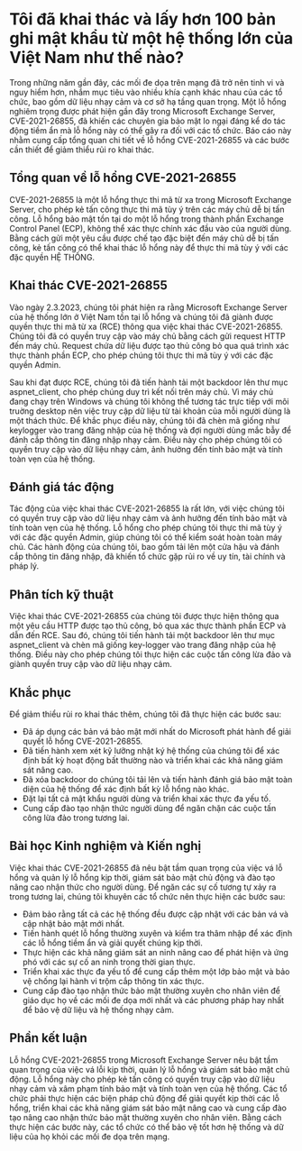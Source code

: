 

# Tôi đã khai thác và lấy hơn 100 bản ghi mật khẩu từ một hệ thống lớn của Việt Nam như thế nào?

Trong những năm gần đây, các mối đe dọa trên mạng đã trở nên tinh vi và nguy hiểm hơn, nhắm mục tiêu vào nhiều khía cạnh khác nhau của các tổ chức, bao gồm dữ liệu nhạy cảm và cơ sở hạ tầng quan trọng. Một lỗ hổng nghiêm trọng được phát hiện gần đây trong Microsoft Exchange Server, CVE-2021-26855, đã khiến các chuyên gia bảo mật lo ngại đáng kể do tác động tiềm ẩn mà lỗ hổng này có thể gây ra đối với các tổ chức. Báo cáo này nhằm cung cấp tổng quan chi tiết về lỗ hổng CVE-2021-26855 và các bước cần thiết để giảm thiểu rủi ro khai thác.
## Tổng quan về lỗ hổng CVE-2021-26855

CVE-2021-26855 là một lỗ hổng thực thi mã từ xa trong Microsoft Exchange Server, cho phép kẻ tấn công thực thi mã tùy ý trên các máy chủ dễ bị tấn công. Lỗ hổng bảo mật tồn tại do một lỗ hổng trong thành phần Exchange Control Panel (ECP), không thể xác thực chính xác đầu vào của người dùng. Bằng cách gửi một yêu cầu được chế tạo đặc biệt đến máy chủ dễ bị tấn công, kẻ tấn công có thể khai thác lỗ hổng này để thực thi mã tùy ý với các đặc quyền HỆ THỐNG.
## Khai thác CVE-2021-26855

Vào ngày 2.3.2023, chúng tôi phát hiện ra rằng Microsoft Exchange Server của hệ thống lớn ở Việt Nam tồn tại lỗ hổng và chúng tôi đã giành được quyền thực thi mã từ xa (RCE) thông qua việc khai thác CVE-2021-26855. Chúng tôi đã có quyền truy cập vào máy chủ bằng cách gửi request HTTP đến máy chủ. Request chứa dữ liệu được tạo thủ công bỏ qua quá trình xác thực thành phần ECP, cho phép chúng tôi thực thi mã tùy ý với các đặc quyền Admin.

Sau khi đạt được RCE, chúng tôi đã tiến hành tải một backdoor lên thư mục aspnet_client, cho phép chúng duy trì kết nối trên máy chủ. Vì máy chủ đang chạy trên Windows và chúng tôi không thể tương tác trực tiếp với môi truờng desktop nên việc truy cập dữ liệu từ tài khoản của mỗi người dùng là một thách thức. Để khắc phục điều này, chúng tôi đã chèn mã giống như keylogger vào trang đăng nhập của hệ thống và đợi người dùng mắc bẫy để đánh cắp thông tin đăng nhập nhạy cảm. Điều này cho phép chúng tôi có quyền truy cập vào dữ liệu nhạy cảm, ảnh hưởng đến tính bảo mật và tính toàn vẹn của hệ thống.
## Đánh giá tác động

Tác động của việc khai thác CVE-2021-26855 là rất lớn, với việc chúng tôi có quyền truy cập vào dữ liệu nhạy cảm và ảnh hưởng đến tính bảo mật và tính toàn vẹn của hệ thống. Lỗ hổng cho phép chúng tôi thực thi mã tùy ý với các đặc quyền Admin, giúp chúng tôi có thể kiểm soát hoàn toàn máy chủ. Các hành động của chúng tôi, bao gồm tải lên một cửa hậu và đánh cắp thông tin đăng nhập, đã khiến tổ chức gặp rủi ro về uy tín, tài chính và pháp lý.
## Phân tích kỹ thuật

Việc khai thác CVE-2021-26855 của chúng tôi được thực hiện thông qua một yêu cầu HTTP được tạo thủ công, bỏ qua xác thực thành phần ECP và dẫn đến RCE. Sau đó, chúng tôi tiến hành tải một backdoor lên thư mục aspnet_client và chèn mã giống key-logger vào trang đăng nhập của hệ thống. Điều này cho phép chúng tôi thực hiện các cuộc tấn công lừa đảo và giành quyền truy cập vào dữ liệu nhạy cảm.
## Khắc phục

Để giảm thiểu rủi ro khai thác thêm, chúng tôi đã thực hiện các bước sau:

- Đã áp dụng các bản vá bảo mật mới nhất do Microsoft phát hành để giải quyết lỗ hổng CVE-2021-26855.
- Đã tiến hành xem xét kỹ lưỡng nhật ký hệ thống của chúng tôi để xác định bất kỳ hoạt động bất thường nào và triển khai các khả năng giám sát nâng cao.
- Đã xóa backdoor do chúng tôi tải lên và tiến hành đánh giá bảo mật toàn diện của hệ thống để xác định bất kỳ lỗ hổng nào khác.
- Đặt lại tất cả mật khẩu người dùng và triển khai xác thực đa yếu tố.
- Cung cấp đào tạo nhận thức người dùng để ngăn chặn các cuộc tấn công lừa đảo trong tương lai.

## Bài học Kinh nghiệm và Kiến nghị

Việc khai thác CVE-2021-26855 đã nêu bật tầm quan trọng của việc vá lỗ hổng và quản lý lỗ hổng kịp thời, giám sát bảo mật chủ động và đào tạo nâng cao nhận thức cho người dùng. Để ngăn các sự cố tương tự xảy ra trong tương lai, chúng tôi khuyên các tổ chức nên thực hiện các bước sau:

- Đảm bảo rằng tất cả các hệ thống đều được cập nhật với các bản vá và cập nhật bảo mật mới nhất.
- Tiến hành quét lỗ hổng thường xuyên và kiểm tra thâm nhập để xác định các lỗ hổng tiềm ẩn và giải quyết chúng kịp thời.
- Thực hiện các khả năng giám sát an ninh nâng cao để phát hiện và ứng phó với các sự cố an ninh trong thời gian thực.
- Triển khai xác thực đa yếu tố để cung cấp thêm một lớp bảo mật và bảo vệ chống lại hành vi trộm cắp thông tin xác thực.
- Cung cấp đào tạo nhận thức bảo mật thường xuyên cho nhân viên để giáo dục họ về các mối đe dọa mới nhất và các phương pháp hay nhất để bảo vệ dữ liệu và hệ thống nhạy cảm.

## Phần kết luận

Lỗ hổng CVE-2021-26855 trong Microsoft Exchange Server nêu bật tầm quan trọng của việc vá lỗi kịp thời, quản lý lỗ hổng và giám sát bảo mật chủ động. Lỗ hổng này cho phép kẻ tấn công có quyền truy cập vào dữ liệu nhạy cảm và xâm phạm tính bảo mật và tính toàn vẹn của hệ thống. Các tổ chức phải thực hiện các biện pháp chủ động để giải quyết kịp thời các lỗ hổng, triển khai các khả năng giám sát bảo mật nâng cao và cung cấp đào tạo nâng cao nhận thức bảo mật thường xuyên cho nhân viên. Bằng cách thực hiện các bước này, các tổ chức có thể bảo vệ tốt hơn hệ thống và dữ liệu của họ khỏi các mối đe dọa trên mạng.


